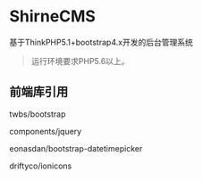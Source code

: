 ShirneCMS
===============

基于ThinkPHP5.1+bootstrap4.x开发的后台管理系统


> 运行环境要求PHP5.6以上。


## 前端库引用

twbs/bootstrap

components/jquery

eonasdan/bootstrap-datetimepicker

driftyco/ionicons